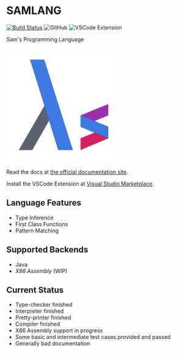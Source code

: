 # SAMLANG

[![Build Status](https://github.com/SamChou19815/samlang/workflows/CI/badge.svg)](https://github.com/SamChou19815/samlang/actions)
![GitHub](https://img.shields.io/github/license/SamChou19815/samlang.svg)
![VSCode Extension](https://img.shields.io/visual-studio-marketplace/i/dev-sam.vscode-samlang.svg?label=vscode%20extension%20installs)

Sam's Programming Language

<img alt="SAMLANG" src="https://raw.githubusercontent.com/SamChou19815/design/master/samlang.png" width=300 height=300/>

Read the docs at [the official documentation site](https://samlang-docs.developersam.com).

Install the VSCode Extension at [Visual Studio Marketplace](https://marketplace.visualstudio.com/items?itemName=dev-sam.vscode-samlang).

## Language Features

- Type Inference
- First Class Functions
- Pattern Matching

## Supported Backends

- Java
- _X86 Assembly_ (WIP)

## Current Status

- Type-checker finished
- Interpreter finished
- Pretty-printer finished
- Compiler finished
- X86 Assembly support in progress
- Some basic and intermediate test cases provided and passed
- Generally bad documentation
